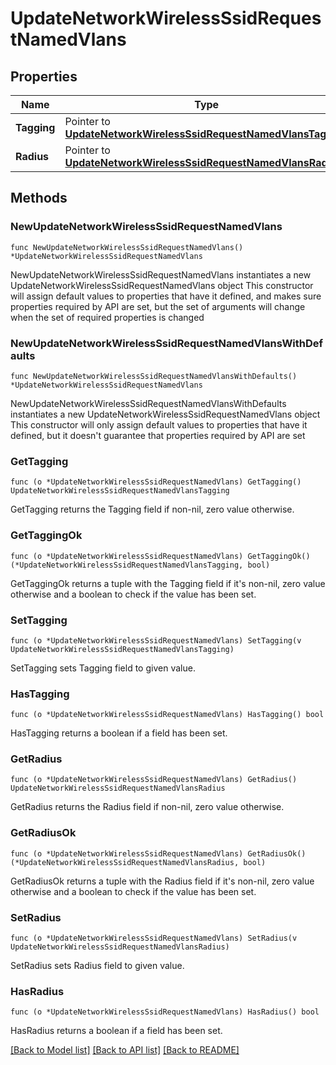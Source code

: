 # UpdateNetworkWirelessSsidRequestNamedVlans

## Properties

Name | Type | Description | Notes
------------ | ------------- | ------------- | -------------
**Tagging** | Pointer to [**UpdateNetworkWirelessSsidRequestNamedVlansTagging**](UpdateNetworkWirelessSsidRequestNamedVlansTagging.md) |  | [optional] 
**Radius** | Pointer to [**UpdateNetworkWirelessSsidRequestNamedVlansRadius**](UpdateNetworkWirelessSsidRequestNamedVlansRadius.md) |  | [optional] 

## Methods

### NewUpdateNetworkWirelessSsidRequestNamedVlans

`func NewUpdateNetworkWirelessSsidRequestNamedVlans() *UpdateNetworkWirelessSsidRequestNamedVlans`

NewUpdateNetworkWirelessSsidRequestNamedVlans instantiates a new UpdateNetworkWirelessSsidRequestNamedVlans object
This constructor will assign default values to properties that have it defined,
and makes sure properties required by API are set, but the set of arguments
will change when the set of required properties is changed

### NewUpdateNetworkWirelessSsidRequestNamedVlansWithDefaults

`func NewUpdateNetworkWirelessSsidRequestNamedVlansWithDefaults() *UpdateNetworkWirelessSsidRequestNamedVlans`

NewUpdateNetworkWirelessSsidRequestNamedVlansWithDefaults instantiates a new UpdateNetworkWirelessSsidRequestNamedVlans object
This constructor will only assign default values to properties that have it defined,
but it doesn't guarantee that properties required by API are set

### GetTagging

`func (o *UpdateNetworkWirelessSsidRequestNamedVlans) GetTagging() UpdateNetworkWirelessSsidRequestNamedVlansTagging`

GetTagging returns the Tagging field if non-nil, zero value otherwise.

### GetTaggingOk

`func (o *UpdateNetworkWirelessSsidRequestNamedVlans) GetTaggingOk() (*UpdateNetworkWirelessSsidRequestNamedVlansTagging, bool)`

GetTaggingOk returns a tuple with the Tagging field if it's non-nil, zero value otherwise
and a boolean to check if the value has been set.

### SetTagging

`func (o *UpdateNetworkWirelessSsidRequestNamedVlans) SetTagging(v UpdateNetworkWirelessSsidRequestNamedVlansTagging)`

SetTagging sets Tagging field to given value.

### HasTagging

`func (o *UpdateNetworkWirelessSsidRequestNamedVlans) HasTagging() bool`

HasTagging returns a boolean if a field has been set.

### GetRadius

`func (o *UpdateNetworkWirelessSsidRequestNamedVlans) GetRadius() UpdateNetworkWirelessSsidRequestNamedVlansRadius`

GetRadius returns the Radius field if non-nil, zero value otherwise.

### GetRadiusOk

`func (o *UpdateNetworkWirelessSsidRequestNamedVlans) GetRadiusOk() (*UpdateNetworkWirelessSsidRequestNamedVlansRadius, bool)`

GetRadiusOk returns a tuple with the Radius field if it's non-nil, zero value otherwise
and a boolean to check if the value has been set.

### SetRadius

`func (o *UpdateNetworkWirelessSsidRequestNamedVlans) SetRadius(v UpdateNetworkWirelessSsidRequestNamedVlansRadius)`

SetRadius sets Radius field to given value.

### HasRadius

`func (o *UpdateNetworkWirelessSsidRequestNamedVlans) HasRadius() bool`

HasRadius returns a boolean if a field has been set.


[[Back to Model list]](../README.md#documentation-for-models) [[Back to API list]](../README.md#documentation-for-api-endpoints) [[Back to README]](../README.md)


